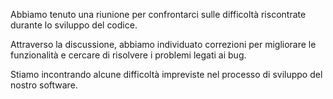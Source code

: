 Abbiamo tenuto una riunione per confrontarci sulle difficoltà riscontrate durante lo sviluppo del codice. 

Attraverso la discussione, abbiamo individuato correzioni per migliorare le funzionalità e cercare di risolvere i problemi legati ai bug. 

Stiamo incontrando alcune difficoltà impreviste nel processo di sviluppo del nostro software.
